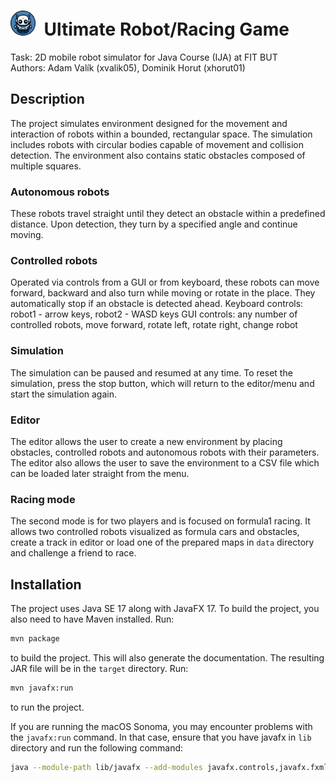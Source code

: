 <h1><img height="40" src="icon.png" alt="robot icon">&nbsp;&nbsp;Ultimate Robot/Racing Game</h1> 

Task: 2D mobile robot simulator for Java Course (IJA) at FIT BUT  
Authors: Adam Valík (xvalik05), Dominik Horut (xhorut01)

## Description
The project simulates environment designed for the movement and interaction of robots within a bounded, rectangular space. The simulation includes robots with circular bodies capable of movement and collision detection. The environment also contains static obstacles composed of multiple squares.
### Autonomous robots
These robots travel straight until they detect an obstacle within a predefined distance. Upon detection, they turn by a specified angle and continue moving.
### Controlled robots
Operated via controls from a GUI or from keyboard, these robots can move forward, backward and also turn while moving or rotate in the place. They automatically stop if an obstacle is detected ahead. 
Keyboard controls: robot1 - arrow keys, robot2 - WASD keys
GUI controls: any number of controlled robots, move forward, rotate left, rotate right, change robot
### Simulation
The simulation can be paused and resumed at any time. To reset the simulation, press the stop button, which will return to the editor/menu and start the simulation again.
### Editor
The editor allows the user to create a new environment by placing obstacles, controlled robots and autonomous robots with their parameters. The editor also allows the user to save the environment to a CSV file which can be loaded later straight from the menu.
### Racing mode
The second mode is for two players and is focused on formula1 racing. It allows two controlled robots visualized as formula cars and obstacles, create a track in editor or load one of the prepared maps in ``data`` directory and challenge a friend to race.

## Installation
The project uses Java SE 17 along with JavaFX 17. To build the project, you also need to have Maven installed.
Run:
```bash
mvn package
```
to build the project. This will also generate the documentation. The resulting JAR file will be in the ``target`` directory.
Run:
```bash
mvn javafx:run
```
to run the project.

If you are running the macOS Sonoma, you may encounter problems with the ``javafx:run`` command. In that case, ensure that you have javafx in ``lib`` directory and run the following command:
```bash
java --module-path lib/javafx --add-modules javafx.controls,javafx.fxml -jar target/IJA_project-1.0.jar
```